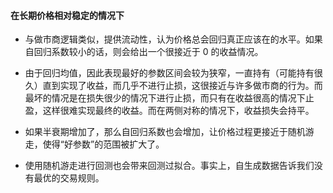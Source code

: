 #### 在长期价格相对稳定的情况下

- 与做市商逻辑类似，提供流动性，认为价格总会回归真正应该在的水平。如果自回归系数较小的话，则会给出一个很接近于 $0$ 的收益情况。

- 由于回归均值，因此表现最好的参数区间会较为狭窄，一直持有（可能持有很久）直到实现了收益，而几乎不进行止损，这很接近与许多做市商的行为。而最坏的情况是在损失很少的情况下进行止损，而只有在收益很高的情况下止盈，这样很难实现最终的收益。而在两侧对称的情况下，收益损失会持平。

- 如果半衰期增加了，那么自回归系数也会增加，让价格过程更接近于随机游走，使得“好参数”的范围被扩大了。

- 使用随机游走进行回测也会带来回测过拟合。事实上，自生成数据告诉我们没有最优的交易规则。